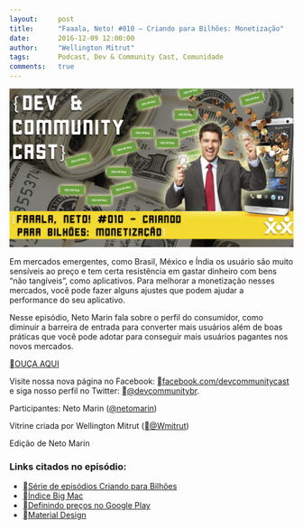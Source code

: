 ```yaml
---
layout:     post
title:      "Faaala, Neto! #010 — Criando para Bilhões: Monetização"
date:       2016-12-09 12:00:00
author:     "Wellington Mitrut"
tags:       Podcast, Dev & Community Cast, Comunidade
comments:   true
---
```

![Capa](./episode.png)

Em mercados emergentes, como Brasil, México e Índia os usuário são muito sensíveis ao preço e tem certa resistência em gastar dinheiro com bens “não tangíveis”, como aplicativos. Para melhorar a monetização nesses mercados, você pode fazer alguns ajustes que podem ajudar a performance do seu aplicativo.

Nesse episódio, Neto Marin fala sobre o perfil do consumidor, como diminuir a barreira de entrada para converter mais usuários além de boas práticas que você pode adotar para conseguir mais usuários pagantes nos novos mercados.

<a href="http://devcommunitycast.com.br/devcommunitycast-comunidade-002-faca-uma-boa-palestra/" target="_blank">OUÇA AQUI</a>

Visite nossa nova página no Facebook: <a href="http://www.facebook.com/devcommunitycast" target="_blank">facebook.com/devcommunitycast</a> e siga nosso perfil no Twitter: <a href="http://www.twitter.com/devcommunitybr" target="_blank">@devcommunitybr</a>.


Participantes: Neto Marin (<a href="https://twitter.com/netomarin" target="_blank">@netomarin</a>)

Vitrine criada por Wellington Mitrut (<a href="https://twitter.com/Wmitrut" target="_blank">@Wmitrut</a>)

Edição de Neto Marin

### Links citados no episódio:

- <a href="http://devcommunitycast.com.br/tag/bilhoes/" target="_blank">Série de episódios Criando para Bilhões</a>
- <a href="http://www.economist.com/content/big-mac-index" target="_blank">Índice Big Mac</a>
- <a href="https://support.google.com/googleplay/android-developer/answer/1169947" target="_blank">Definindo preços no Google Play</a>
- <a href="http://material.google.com/" target="_blank">Material Design</a>